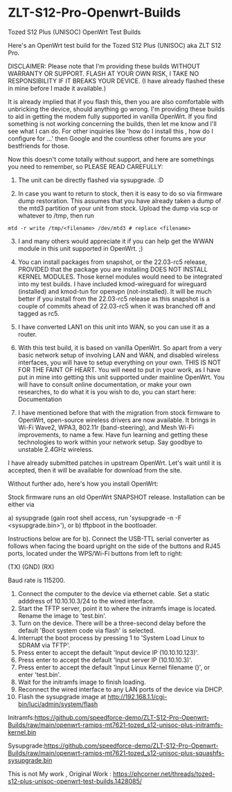 # ZLT-S12-Pro-Openwrt-Builds
Tozed S12 Plus (UNISOC) OpenWrt Test Builds

Here's an OpenWrt test build for the Tozed S12 Plus (UNISOC) aka ZLT S12 Pro.

DISCLAIMER: Please note that I'm providing these builds WITHOUT WARRANTY OR SUPPORT. FLASH AT YOUR OWN RISK, I TAKE NO RESPONSIBILITY IF IT BREAKS YOUR DEVICE. (I have already flashed these in mine before I made it available.)

It is already implied that if you flash this, then you are also comfortable with unbricking the device, should anything go wrong. I'm providing these builds to aid in getting the modem fully supported in vanilla OpenWrt. If you find something is not working concerning the builds, then let me know and I'll see what I can do. For other inquiries like 'how do I install this <package>, how do I configure for <anything>...' then Google and the countless other forums are your bestfriends for those.

Now this doesn't come totally without support, and here are somethings you need to remember, so PLEASE READ CAREFULLY:

1. The unit can be directly flashed via sysupgrade. :D

2. In case you want to return to stock, then it is easy to do so via firmware dump restoration. This assumes that you have already taken a dump of the mtd3 partition of your unit from stock. Upload the dump via scp or whatever to /tmp, then run
```
mtd -r write /tmp/<filename> /dev/mtd3 # replace <filename>
```

3. I and many others would appreciate it if you can help get the WWAN module in this unit supported in OpenWrt. ;)

4. You can install packages from snapshot, or the 22.03-rc5 release, PROVIDED that the package you are installing DOES NOT INSTALL KERNEL MODULES. Those kernel modules would need to be integrated into my test builds. I have included kmod-wireguard for wireguard (installed) and kmod-tun for openvpn (not-installed). It will be much better if you install from the 22.03-rc5 release as this snapshot is a couple of commits ahead of 22.03-rc5 when it was branched off and tagged as rc5.

5. I have converted LAN1 on this unit into WAN, so you can use it as a router.

6. With this test build, it is based on vanilla OpenWrt. So apart from a very basic network setup of involving LAN and WAN, and disabled wireless interfaces, you will have to setup everything on your own. THIS IS NOT FOR THE FAINT OF HEART. You will need to put in your work, as I have put in mine into getting this unit supported under mainline OpenWrt. You will have to consult online documentation, or make your own researches, to do what it is you wish to do, you can start here: Documentation

7. I have mentioned before that with the migration from stock firmware to OpenWrt, open-source wireless drivers are now available. It brings in Wi-Fi Wave2, WPA3, 802.11r (band-steering), and Mesh Wi-Fi improvements, to name a few. Have fun learning and getting these technologies to work within your network setup. Say goodbye to unstable 2.4GHz wireless.

I have already submitted patches in upstream OpenWrt. Let's wait until it is accepted, then it will be available for download from the site.

Without further ado, here's how you install OpenWrt:

Stock firmware runs an old OpenWrt SNAPSHOT release. Installation can be either via

a) sysupgrade (gain root shell access, run 'sysupgrade -n -F <sysupgrade.bin>'), or
b) tftpboot in the bootloader.

Instructions below are for b). Connect the USB-TTL serial converter as follows when facing the board upright on the side of the buttons and RJ45 ports, located under the WPS/Wi-Fi buttons from left to right:

(TX) (GND) (RX)

Baud rate is 115200.

1. Connect the computer to the device via ethernet cable. Set a static adddress of 10.10.10.3/24 to the wired interface.
2. Start the TFTP server, point it to where the initramfs image is located. Rename the image to 'test.bin'.
3. Turn on the device. There will be a three-second delay before the default 'Boot system code via flash' is selected.
4. Interrupt the boot process by pressing 1 to 'System Load Linux to SDRAM via TFTP'.
5. Press enter to accept the default 'Input device IP (10.10.10.123)'.
6. Press enter to accept the default 'Input server IP (10.10.10.3)'.
7. Press enter to accept the default 'Input Linux Kernel filename ()', or enter 'test.bin'.
8. Wait for the initramfs image to finish loading.
9. Reconnect the wired interface to any LAN ports of the device via DHCP.
9. Flash the sysupgrade image at http://192.168.1.1/cgi-bin/luci/admin/system/flash

Initramfs:https://github.com/speedforce-demo/ZLT-S12-Pro-Openwrt-Builds/raw/main/openwrt-ramips-mt7621-tozed_s12-unisoc-plus-initramfs-kernel.bin

Sysupgrade:https://github.com/speedforce-demo/ZLT-S12-Pro-Openwrt-Builds/raw/main/openwrt-ramips-mt7621-tozed_s12-unisoc-plus-squashfs-sysupgrade.bin


This is not My work , Original Work : https://phcorner.net/threads/tozed-s12-plus-unisoc-openwrt-test-builds.1428085/
